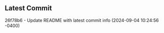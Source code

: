 
## Latest Commit
26f78b6 - Update README with latest commit info (2024-09-04 10:24:56 -0400) <Yunxi-Zhou>
